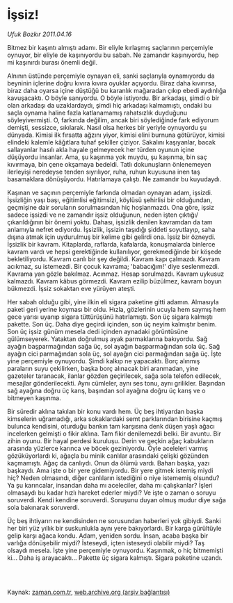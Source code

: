 # İşsiz!

*Ufuk Bozkır 2011.04.16*

<td class="columnist-detail">
<p>Bitmez bir kaşıntı almıştı adamı. Bir eliyle kırlaşmış saçlarının perçemiyle oynuyor, bir eliyle de kaşınıyordu bu sabah. Ne zamandır kaşınıyordu, hep mi kaşınırdı burası önemli değil.</p>
<p>
<div id="haberMetinDiv">
<p> Alnının üstünde perçemiyle oynayan eli, sanki saçlarıyla oynamıyordu da beyninin içlerine doğru kıvıra kıvıra oyuklar açıyordu. Biraz daha kıvırırsa, biraz daha oyarsa içine düştüğü bu karanlık mağaradan çıkıp ebedi aydınlığa kavuşacaktı. O böyle sanıyordu. O böyle istiyordu. Bir arkadaşı, şimdi o bir olan arkadaşı da uzaklardaydı, şimdi hiç arkadaşı kalmamıştı, ondaki bu saçla oynama haline fazla katlanamamış rahatsızlık duyduğunu söyleyivermişti. O, farkında değilim, ancak biri söylediğinde fark ediyorum demişti, sessizce, sıkılarak. Nasıl olsa herkes bir yeriyle oynuyordu şu dünyada. Kimisi ilk fırsatta ağzını yiyor, kimisi elini burnuna götürüyor, kimisi elindeki kalemle kâğıtlara tuhaf şekiller çiziyor. Sakalını kaşıyanlar, bacak sallayanlar hasılı akla hayale gelmeyecek her türden oyunun içine düşüyordu insanlar. Ama, şu kaşınma yok muydu, şu kaşınma, bin saç kıvırmaya, bin çene okşamaya bedeldi. Tatlı dokunuşların önlenemeyen ilerleyişi neredeyse tenden sıyrılıyor, ruha, ruhun kuyusuna inen taş basamaklara dönüşüyordu. Hatırlamaya çalıştı. Ne zamandır bu kuyudaydı.
<p>Kaşınan ve saçının perçemiyle farkında olmadan oynayan adam, işsizdi. İşsizliğin yaşı başı, eğitimlisi eğitimsizi, köylüsü şehirlisi bir olduğundan, geçmişine dair soruların sorulmasından hiç hoşlanmazdı. Ona göre, işsiz sadece işsizdi ve ne zamandır işsiz olduğunun, neden işten çıktığı/çıkarıldığının bir önemi yoktu. Dahası, işsizlik denilen kavramdan da tam anlamıyla nefret ediyordu. İşsizlik, işsizin taşıdığı şiddeti soyutlayıp, saha dışına atmak için uydurulmuş bir kelime gibi gelirdi ona. İşsiz bir özneydi. İşsizlik bir kavram. Kitaplarda, raflarda, kafalarda, konuşmalarda binlerce kavram vardı ve hepsi gerektiğinde kullanılıyor, gerekmediğinde bir köşede bekletiliyordu. Kavram canlı bir şey değildi. Kavram kapı çalmazdı. Kavram acıkmaz, su istemezdi. Bir çocuk kavrama; 'babacığım!' diye seslenmezdi. Kavrama yan gözle bakılmaz. Acınmaz. Hesap sorulmazdı. Kavram uykusuz kalmazdı. Kavram kâbus görmezdi. Kavram ezilip büzülmez, kavram boyun bükmezdi. İşsiz sokaktan eve yürüyen ateşti.
<p>Her sabah olduğu gibi, yine ilkin eli sigara paketine gitti adamın. Almasıyla paketi geri yerine koyması bir oldu. Hızla, gözlerinin ucuyla hem saymış hem gece yarısı uyanıp sigara tüttürüşünü hatırlamıştı. Son üç sigara kalmıştı pakette. Son üç. Daha diye geçirdi içinden, son üç neyim kalmıştır benim. Son üç işsiz günüm mesela dedi içinden aynadaki görüntüsüne gülümseyerek. Yataktan doğrulmuş ayak parmaklarına bakıyordu. Sağ ayağın başparmağından sağa üç, sol ayağın başparmağından sola üç. Sağ ayağın cici parmağından sola üç, sol ayağın cici parmağından sağa üç. İşte yine perçemiyle oynuyordu. Şimdi kalkıp ne yapacaktı. Borç alınmış paraların suyu çekilirken, başka borç alınacak biri aranmadan, yine gazeteler taranacak, ilanlar gözden geçirilecek, sağa sola telefon edilecek, mesajlar gönderilecekti. Aynı cümleler, aynı ses tonu, aynı grilikler. Başından sağ ayağına doğru üç karış, başından sol ayağına doğru üç karış ve o bitmeyen kaşınma.
<p>Bir süredir aklına takılan bir konu vardı hem. Üç beş ihtiyardan başka kimselerin uğramadığı, arka sokaklardaki semt parklarından birisine kaçmış bulunca kendisini, oturduğu bankın tam karşısına denk düşen yaşlı ağacı incelerken gelmişti o fikir aklına. Tam fikir denilemezdi belki. Bir avuntu. Bir zihin oyunu. Bir hayal perdesi kuruluşu. Derin ve geçkin ağaç kabukların arasında yüzlerce karınca ve böcek geziniyordu. Öyle aceleleri varmış gözüküyorlardı ki, ağaçla bu minik canlılar arasındaki çelişki gözünden kaçmamıştı. Ağaç da canlıydı. Onun da ölümü vardı. Baharı başka, yazı başkaydı. Ama işte o bir yere gidemiyordu. Bir yere gitmek istemiş miydi hiç? Neden olmasındı, diğer canlıların istediğini o niye istememiş olsundu? Ya şu karıncalar, insandan daha mı aceleciler, daha mı çalışkanlar? İşleri olmasaydı bu kadar hızlı hareket ederler miydi? Ve işte o zaman o soruyu soruverdi. Kendi kendine soruverdi. Soruşunu duyan olmuş mudur diye sağa sola bakınarak soruverdi.
<p>Üç beş ihtiyarın ne kendisinden ne sorusundan haberleri yok gibiydi. Sanki her biri yüz yıllık bir suskunlukla aynı yere bakıyorlardı. Bir karga gürültüyle gelip karşı ağaca kondu. Adam, yeniden sordu. İnsan, acaba başka bir varlığa dönüşebilir miydi? İsteseydi, içten isteseydi olabilir miydi? Taş olsaydı mesela. İşte yine perçemiyle oynuyordu. Kaşınmak, o hiç bitmemişti ki... Daha iş arayacaktı... Pakette üç sigara kalmıştı. Sigara paketine uzandı. </p></p></p></p></p></div>
</p>


<p><br>
		 </br></p></td>

Kaynak: [zaman.com.tr](http://zaman.com.tr/yazar.do?yazino=1121778), [web.archive.org (arşiv bağlantısı)](http://web.archive.org/web/20110427062301/http://www.zaman.com.tr:80/yazar.do?yazino=1121778)
